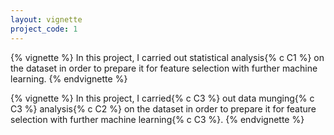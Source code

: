 ```yaml
---
layout: vignette
project_code: 1
---
```


{% vignette %}
In this project, I carried out statistical analysis{% c C1 %} on the dataset in order to prepare it for feature selection with further machine learning.
{% endvignette %}

{% vignette %}
In this project, I carried{% c C3 %} out data munging{% c C3 %} analysis{% c C2 %} on the dataset in order to prepare it for feature selection with further machine learning{% c C3 %}.
{% endvignette %}